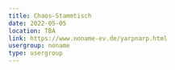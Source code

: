 ```yaml
---
title: Chaos-Stammtisch
date: 2022-05-05
location: TBA
link: https://www.noname-ev.de/yarpnarp.html
usergroup: noname
type: usergroup
---
```

